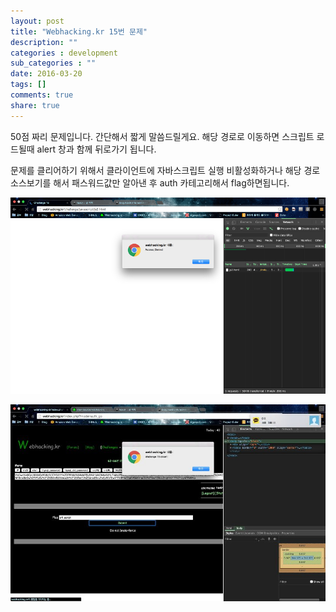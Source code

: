 ```yaml
---
layout: post
title: "Webhacking.kr 15번 문제"
description: ""
categories : development
sub_categories : ""
date: 2016-03-20
tags: []
comments: true
share: true
---
```


50점 짜리 문제입니다. 간단해서 짧게 말씀드릴게요. 해당 경로로 이동하면 스크립트 로드될때 alert 창과 함께 뒤로가기 됩니다.

문제를 클리어하기 위해서 클라이언트에 자바스크립트 실행 비활성화하거나 해당 경로 소스보기를 해서 패스워드값만 알아낸 후 auth 카테고리해서
flag하면됩니다.

  

![](/assets/images/posts/539/2523B84B56EE3969337E74.PNG)

  

![](/assets/images/posts/539/2640713456EE39F02B1C1D.JPEG)

  

